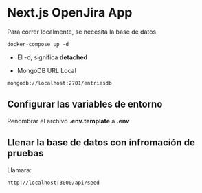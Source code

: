 # Next.js OpenJira App

Para correr localmente, se necesita la base de datos

```
docker-compose up -d
```

* El -d, significa **detached**

* MongoDB URL Local
````
mongodb://localhost:2701/entriesdb
````

## Configurar las variables de entorno
Renombrar el archivo __.env.template__ a __.env__


## Llenar la base de datos con infromación de pruebas

Llamara:
````
http://localhost:3000/api/seed
````
